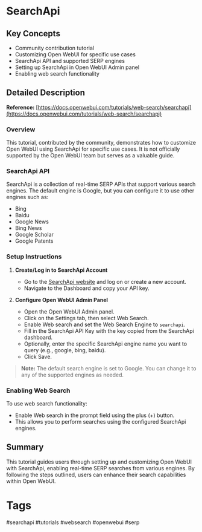 # SearchApi

## Key Concepts
- Community contribution tutorial
- Customizing Open WebUI for specific use cases
- SearchApi API and supported SERP engines
- Setting up SearchApi in Open WebUI Admin panel
- Enabling web search functionality

## Detailed Description

**Reference:** [https://docs.openwebui.com/tutorials/web-search/searchapi](https://docs.openwebui.com/tutorials/web-search/searchapi)

### Overview
This tutorial, contributed by the community, demonstrates how to customize Open WebUI using SearchApi for specific use cases. It is not officially supported by the Open WebUI team but serves as a valuable guide.

### SearchApi API

SearchApi is a collection of real-time SERP APIs that support various search engines. The default engine is Google, but you can configure it to use other engines such as:

- Bing
- Baidu
- Google News
- Bing News
- Google Scholar
- Google Patents

### Setup Instructions

1. **Create/Log in to SearchApi Account**
   - Go to the [SearchApi website](https://searchapi.io/) and log on or create a new account.
   - Navigate to the Dashboard and copy your API key.

2. **Configure Open WebUI Admin Panel**
   - Open the Open WebUI Admin panel.
   - Click on the Settings tab, then select Web Search.
   - Enable Web search and set the Web Search Engine to `searchapi`.
   - Fill in the SearchApi API Key with the key copied from the SearchApi dashboard.
   - Optionally, enter the specific SearchApi engine name you want to query (e.g., google, bing, baidu).
   - Click Save.

> **Note:** The default search engine is set to Google. You can change it to any of the supported engines as needed.

### Enabling Web Search

To use web search functionality:
- Enable Web search in the prompt field using the plus (+) button.
- This allows you to perform searches using the configured SearchApi engines.

## Summary
This tutorial guides users through setting up and customizing Open WebUI with SearchApi, enabling real-time SERP searches from various engines. By following the steps outlined, users can enhance their search capabilities within Open WebUI.

# Tags
#searchapi #tutorials #websearch #openwebui #serp
